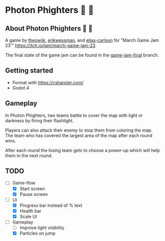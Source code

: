 # Photon Phighters 🥊 🔦

## About Photon Phighters 🥊 🔦

A game by [theowiik](google.com), [erikwessman](https://github.com/erikwessman), and [elias-carlson](https://github.com/elias-carlson) for "March Game Jam 23'" https://itch.io/jam/march-game-jam-23.

The final state of the game jam can be found in the [game-jam-final](https://github.com/theowiik/project-epicfootsies/tree/game-jam-final) branch.


## Getting started

- Format with https://csharpier.com/
- Godot 4


## Gameplay

In Photon Phighters, two teams battle to cover the map with light or darkness by firing their flashlight.

Players can also attack their enemy to stop them from coloring the map. The team who has covered the largest area of the map after each round wins.

After each round the losing team gets to choose a power-up which will help them in the next round.

## TODO

- [ ] Game-flow
  - [x] Start screen
  - [x] Pause screen
- [ ] UI
  - [x] Progress bar instead of % text
  - [x] Health bar
  - [x] Scale UI
- [ ] Gameplay
  - [ ] Improve light visibility
  - [x] Particles on jump
